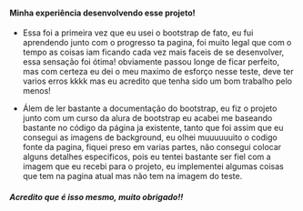 #### Minha experiência desenvolvendo esse projeto!

- Essa foi a primeira vez que eu usei o bootstrap de fato, eu fui aprendendo junto com o progresso ta pagina, foi muito legal que com o tempo as coisas iam ficando cada vez mais faceis de se desenvolver, essa sensação foi ótima! obviamente passou longe de ficar perfeito, mas com certeza eu dei o meu maximo de esforço nesse teste, deve ter varios erros kkkk mas eu acredito que tenha sido um bom trabalho pelo menos!

- Álem de ler bastante a documentação do bootstrap, eu fiz o projeto junto com um curso da alura de bootstrap eu acabei me baseando bastante no código da página ja existente, tanto que foi assim que eu consegui as imagens de background, eu olhei muuuuuuito o codigo fonte da pagina, fiquei preso em varias partes, não consegui colocar alguns detalhes especificos, pois eu tentei bastante ser fiel com a imagem que eu recebi para o projeto, eu implementei algumas coisas que tem na pagina atual mas não tem na imagem do teste.

##### Acredito que é isso mesmo, muito obrigado!!